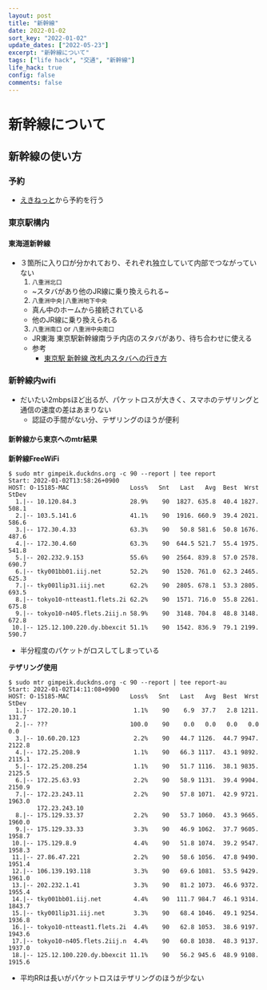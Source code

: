 ```yaml
---
layout: post
title: "新幹線"
date: 2022-01-02
sort_key: "2022-01-02"
update_dates: ["2022-05-23"]
excerpt: "新幹線について"
tags: ["life hack", "交通", "新幹線"]
life_hack: true
config: false
comments: false
---
```


# 新幹線について

## 新幹線の使い方

### 予約
 - [えきねっと](https://www.eki-net.com/)から予約を行う

### 東京駅構内

#### 東海道新幹線
 - ３箇所に入り口が分かれており、それぞれ独立していて内部でつながっていない
   1. `八重洲北口`
     - ~スタバがあり他のJR線に乗り換えられる~
   2. `八重洲中央|八重洲地下中央`
     - 真ん中のホームから接続されている
     - 他のJR線に乗り換えられる
   3. `八重洲南口` or `八重洲中央南口`
     - JR東海 東京駅新幹線南ラチ内店のスタバがあり、待ち合わせに使える
     - 参考
       - [東京駅 新幹線 改札内スタバへの行き方](https://stabatrip.work/tokyo/tokyo-station-bullet-train-south/)

### 新幹線内wifi 
 - だいたい2mbpsほど出るが、パケットロスが大きく、スマホのテザリングと通信の速度の差はあまりない
   - 認証の手間がない分、テザリングのほうが便利

#### 新幹線から東京へのmtr結果

**新幹線FreeWiFi**  
```console
$ sudo mtr gimpeik.duckdns.org -c 90 --report | tee report
Start: 2022-01-02T13:58:26+0900
HOST: O-15185-MAC                 Loss%   Snt   Last   Avg  Best  Wrst StDev
  1.|-- 10.120.84.3               28.9%    90  1827. 635.8  40.4 1827. 508.1
  2.|-- 103.5.141.6               41.1%    90  1916. 660.9  39.4 2021. 586.6
  3.|-- 172.30.4.33               63.3%    90   50.8 581.6  50.8 1676. 487.6
  4.|-- 172.30.4.60               63.3%    90  644.5 521.7  55.4 1975. 541.8
  5.|-- 202.232.9.153             55.6%    90  2564. 839.8  57.0 2578. 690.7
  6.|-- tky001bb01.iij.net        52.2%    90  1520. 761.0  62.3 2465. 625.3
  7.|-- tky001lip31.iij.net       62.2%    90  2805. 678.1  53.3 2805. 693.5
  8.|-- tokyo10-ntteast1.flets.2i 62.2%    90  1571. 716.0  55.8 2261. 675.8
  9.|-- tokyo10-n405.flets.2iij.n 58.9%    90  3148. 704.8  48.8 3148. 672.8
 10.|-- 125.12.100.220.dy.bbexcit 51.1%    90  1542. 836.9  79.1 2199. 590.7
```
 - 半分程度のパケットがロスしてしまっている

**テザリング使用**  
```console
$ sudo mtr gimpeik.duckdns.org -c 90 --report | tee report-au
Start: 2022-01-02T14:11:08+0900
HOST: O-15185-MAC                 Loss%   Snt   Last   Avg  Best  Wrst StDev
  1.|-- 172.20.10.1                1.1%    90    6.9  37.7   2.8 1211. 131.7
  2.|-- ???                       100.0    90    0.0   0.0   0.0   0.0   0.0
  3.|-- 10.60.20.123               2.2%    90   44.7 1126.  44.7 9947. 2122.8
  4.|-- 172.25.208.9               1.1%    90   66.3 1117.  43.1 9892. 2115.1
  5.|-- 172.25.208.254             1.1%    90   51.7 1116.  38.1 9835. 2125.5
  6.|-- 172.25.63.93               2.2%    90   58.9 1131.  39.4 9904. 2150.9
  7.|-- 172.23.243.11              2.2%    90   57.8 1071.  42.9 9721. 1963.0
        172.23.243.10
  8.|-- 175.129.33.37              2.2%    90   53.7 1060.  43.3 9665. 1960.0
  9.|-- 175.129.33.33              3.3%    90   46.9 1062.  37.7 9605. 1958.7
 10.|-- 175.129.8.9                4.4%    90   51.8 1074.  39.2 9547. 1958.3
 11.|-- 27.86.47.221               2.2%    90   58.6 1056.  47.8 9490. 1951.4
 12.|-- 106.139.193.118            3.3%    90   69.6 1081.  53.5 9429. 1961.0
 13.|-- 202.232.1.41               3.3%    90   81.2 1073.  46.6 9372. 1955.4
 14.|-- tky001bb01.iij.net         4.4%    90  111.7 984.7  46.1 9314. 1843.7
 15.|-- tky001lip31.iij.net        3.3%    90   68.4 1046.  49.1 9254. 1936.8
 16.|-- tokyo10-ntteast1.flets.2i  4.4%    90   62.8 1053.  38.6 9197. 1943.6
 17.|-- tokyo10-n405.flets.2iij.n  4.4%    90   60.8 1038.  48.3 9137. 1937.0
 18.|-- 125.12.100.220.dy.bbexcit 11.1%    90   56.2 945.6  48.9 9108. 1915.6
```
 - 平均RRは長いがパケットロスはテザリングのほうが少ない

